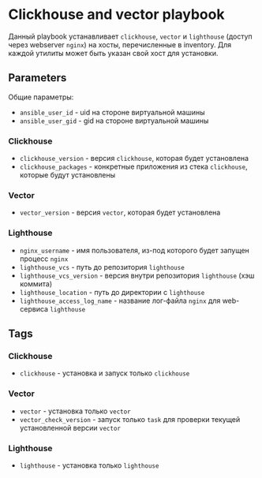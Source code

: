 # Clickhouse and vector playbook

Данный playbook устанавливает `clickhouse`, `vector` и `lighthouse` (доступ через webserver `nginx`) на хосты,
перечисленные в inventory.
Для каждой утилиты может быть указан свой хост для установки. 

## Parameters

Общие параметры:
- `ansible_user_id` - uid на стороне виртуальной машины
- `ansible_user_gid` - gid на стороне виртуальной машины

### Clickhouse

- `clickhouse_version` - версия `clickhouse`, которая будет установлена
- `clickhouse_packages` - конкретные приложения из стека `clickhouse`, которые будут установлены

### Vector

- `vector_version` - версия `vector`, которая будет установлена

### Lighthouse

- `nginx_username` - имя пользователя, из-под которого будет запущен процесс `nginx`
- `lighthouse_vcs` - путь до репозитория `lighthouse`
- `lighthouse_vcs_version` - версия внутри репозитория `lighthouse` (хэш коммита)
- `lighthouse_location` - путь до директории с `lighthouse`
- `lighthouse_access_log_name` - название лог-файла `nginx` для web-сервиса `lighthouse`

## Tags

### Clickhouse

- `clickhouse` - установка и запуск только `clickhouse`

### Vector

- `vector` - установка только `vector`
- `vector_check_version` - запуск только `task` для проверки текущей установленной версии `vector`

### Lighthouse

- `lighthouse` - установка только `lighthouse`
